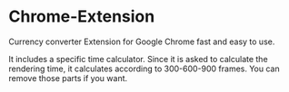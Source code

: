 # Chrome-Extension
Currency converter Extension for Google Chrome fast and easy to use.

It includes a specific time calculator. Since it is asked to calculate the rendering time, it calculates according to 300-600-900 frames. You can remove those parts if you want. 

